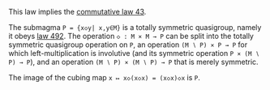 This law implies the [commutative law 43](https://teorth.github.io/equational_theories/implications/?43).

The submagma `P = {x◇y| x,y∈M}` is a totally symmetric quasigroup, namely it obeys [law 492](https://teorth.github.io/equational_theories/implications/?492).  The operation `◇ : M × M → P` can be split into the totally symmetric quasigroup operation on `P`, an operation `(M ∖ P) × P → P` for which left-multiplication is involutive (and its symmetric operation `P × (M ∖ P) → P`), and an operation `(M ∖ P) × (M ∖ P) → P` that is merely symmetric.

The image of the cubing map `x ↦ x◇(x◇x) = (x◇x)◇x` is `P`.
